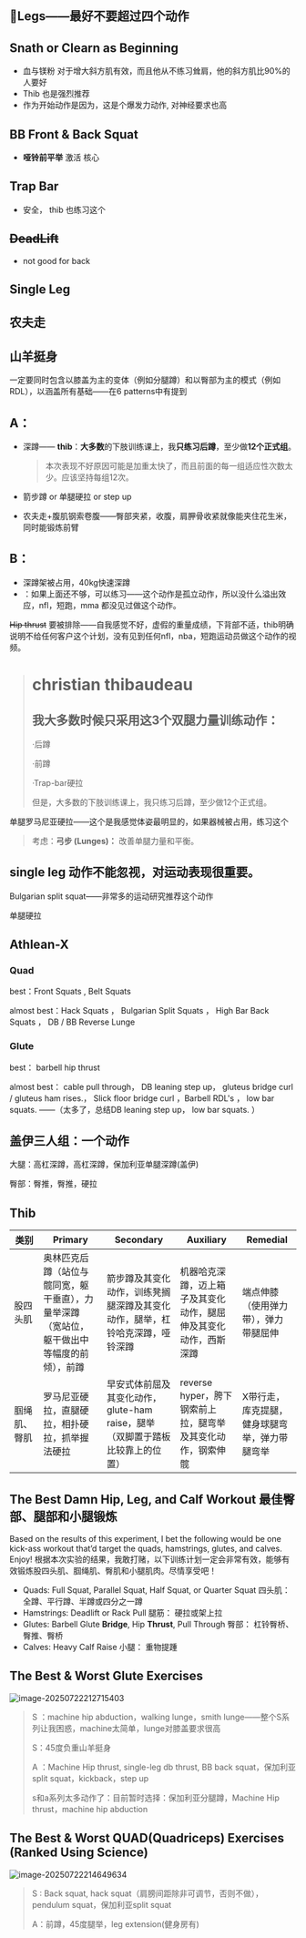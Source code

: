 ## 🦵Legs——最好不要超过四个动作



## Snath or Clearn as Beginning

* 血与镁粉 对于增大斜方肌有效，而且他从不练习耸肩，他的斜方肌比90%的人要好
* Thib 也是强烈推荐
* 作为开始动作是因为，这是个爆发力动作, 对神经要求也高

## BB Front & Back Squat 

* **哑铃前平举** 激活 核心

## Trap Bar

* 安全， thib 也练习这个

## ~~DeadLift~~

* not good for back

## Single Leg

## 农夫走

## 山羊挺身



一定要同时包含以膝盖为主的变体（例如分腿蹲）和以臀部为主的模式（例如 RDL），以涵盖所有基础——在6 patterns中有提到

##  A：

* 深蹲—— **thib**：**大多数**的下肢训练课上，我**只练习后蹲**，至少做**12个正式组**。

  > 本次表现不好原因可能是加重太快了，而且前面的每一组适应性次数太少。应该坚持每组12次。
* 箭步蹲 or 单腿硬拉 or step up
* 农夫走+腹肌钢索卷腹——臀部夹紧，收腹，肩胛骨收紧就像能夹住花生米，同时能锻炼前臂 

##  B：

* 深蹲架被占用，40kg快速深蹲
* ：如果上面还不够，可以练习——这个动作是孤立动作，所以没什么溢出效应，nfl，短跑，mma 都没见过做这个动作。



 ~~Hip thrust~~ 要被排除——自我感觉不好，虚假的重量成绩，下背部不适，thib明确说明不给任何客户这个计划，没有见到任何nfl，nba，短跑运动员做这个动作的视频。

> # christian thibaudeau
>
> ## 我大多数时候只采用这3个双腿力量训练动作：
>
> ·后蹲
>
> ·前蹲
>
> ·Trap-bar硬拉
>
> 但是，大多数的下肢训练课上，我只练习后蹲，至少做12个正式组。



单腿罗马尼亚硬拉——这个是我感觉体姿最明显的，如果器械被占用，练习这个



> 考虑：**弓步 (Lunges)：** 改善单腿力量和平衡。



##  single leg 动作不能忽视，对运动表现很重要。

 Bulgarian split squat——非常多的运动研究推荐这个动作

单腿硬拉

##  Athlean-X

###  Quad 

best：Front Squats , Belt Squats  

almost best：Hack Squats ， Bulgarian Split Squats ， High Bar Back Squats ， DB / BB Reverse Lunge

###  Glute

best： barbell hip thrust

almost best：  cable pull through， DB leaning step up， gluteus bridge curl / gluteus ham rises.， Slick floor bridge curl ，Barbell RDL's ， low bar squats.       ——（太多了，总结DB leaning step up， low bar squats.  ）

##  盖伊三人组：一个动作

大腿：高杠深蹲，高杠深蹲，保加利亚单腿深蹲(盖伊)

臀部：臀推，臀推，硬拉

##  Thib

| 类别         | Primary                                                      | Secondary                                                    | Auxiliary                                                    | Remedial                                      |
| ------------ | ------------------------------------------------------------ | ------------------------------------------------------------ | ------------------------------------------------------------ | --------------------------------------------- |
| 股四头肌     | 奥林匹克后蹲（站位与髋同宽，躯干垂直），力量举深蹲（宽站位，躯干做出中等幅度的前倾），前蹲 | 箭步蹲及其变化动作，训练凳搁腿深蹲及其变化动作，腿举，杠铃哈克深蹲，哑铃深蹲 | 机器哈克深蹲，迈上箱子及其变化动作，腿屈伸及其变化动作，西斯深蹲 | 端点伸膝（使用弹力带），弹力带腿屈伸          |
| 腘绳肌、臀肌 | 罗马尼亚硬拉，直腿硬拉，相扑硬拉，抓举握法硬拉               | 早安式体前屈及其变化动作，glute-ham raise，腿举（双脚置于踏板比较靠上的位置） | reverse hyper，胯下钢索前上拉，腿弯举及其变化动作，钢索伸髋  | X带行走，库克提腿，健身球腿弯举，弹力带腿弯举 |

##  The Best Damn Hip, Leg, and Calf Workout 最佳臀部、腿部和小腿锻炼

Based on the results of this experiment, I bet the following would be one kick-ass workout that’d target the quads, hamstrings, glutes, and calves. Enjoy!
根据本次实验的结果，我敢打赌，以下训练计划一定会非常有效，能够有效锻炼股四头肌、腘绳肌、臀肌和小腿肌肉。尽情享受吧！

- Quads: Full Squat, Parallel Squat, Half Squat, or Quarter Squat
  四头肌： 全蹲、平行蹲、半蹲或四分之一蹲
- Hamstrings: Deadlift or Rack Pull
  腿筋： 硬拉或架上拉
- Glutes: Barbell Glute **Bridge**, Hip **Thrust**, Pull Through
  臀部： 杠铃臀桥、臀推、臀桥
- Calves: Heavy Calf Raise
  小腿： 重物提踵

##  The Best & Worst Glute Exercises

![image-20250722212715403](./images/image-20250722212715403.webp)

> S ：machine hip abduction，walking lunge，smith lunge——整个S系列让我困惑，machine太简单，lunge对膝盖要求很高
>
> S：45度负重山羊挺身
>
> A ：Machine Hip thrust, single-leg db thrust, BB back squat，保加利亚 split squat，kickback，step up
>
> s和a系列太多动作了：目前暂时选择：保加利亚分腿蹲，Machine Hip thrust，machine hip abduction

##  The Best & Worst QUAD(**Quadriceps**) Exercises (Ranked Using Science)

![image-20250722214649634](./images/image-20250722214649634.webp)

>S : Back squat,  hack squat（肩膀间距除非可调节，否则不做），pendulum squat，保加利亚split squat
>
>A：前蹲，45度腿举，leg extension(健身房有)
